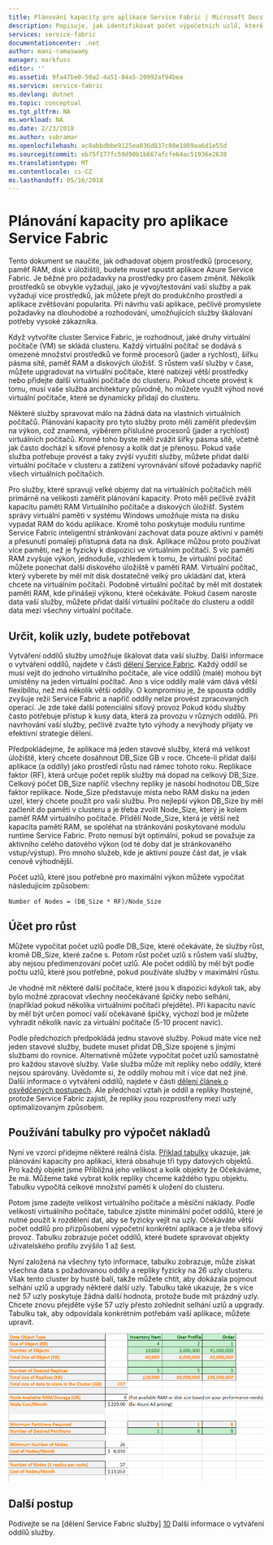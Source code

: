 ```yaml
---
title: Plánování kapacity pro aplikace Service Fabric | Microsoft Docs
description: Popisuje, jak identifikovat počet výpočetních uzlů, které jsou potřebné pro aplikace Service Fabric
services: service-fabric
documentationcenter: .net
author: mani-ramaswamy
manager: markfuss
editor: ''
ms.assetid: 9fa47be0-50a2-4a51-84a5-20992af94bea
ms.service: service-fabric
ms.devlang: dotnet
ms.topic: conceptual
ms.tgt_pltfrm: NA
ms.workload: NA
ms.date: 2/23/2018
ms.author: subramar
ms.openlocfilehash: ac8abbdbbe9125ea036d837c08e1089aa6d1e55d
ms.sourcegitcommit: eb75f177fc59d90b1b667afcfe64ac51936e2638
ms.translationtype: MT
ms.contentlocale: cs-CZ
ms.lasthandoff: 05/16/2018
---
```

# <a name="capacity-planning-for-service-fabric-applications"></a>Plánování kapacity pro aplikace Service Fabric
Tento dokument se naučíte, jak odhadovat objem prostředků (procesory, paměť RAM, disk v úložišti), budete muset spustit aplikace Azure Service Fabric. Je běžné pro požadavky na prostředky pro časem změnit. Několik prostředků se obvykle vyžadují, jako je vývoj/testování vaší služby a pak vyžadují více prostředků, jak můžete přejít do produkčního prostředí a aplikace zvětšování popularita. Při návrhu vaší aplikace, pečlivě promyslete požadavky na dlouhodobé a rozhodování, umožňujících služby škálování potřeby vysoké zákazníka.

 Když vytvoříte cluster Service Fabric, je rozhodnout, jaké druhy virtuální počítače (VM) se skládá clusteru. Každý virtuální počítač se dodává s omezené množství prostředků ve formě procesorů (jader a rychlost), šířku pásma sítě, paměť RAM a diskových úložišť. S růstem vaší služby v čase, můžete upgradovat na virtuální počítače, které nabízejí větší prostředky nebo přidejte další virtuální počítače do clusteru. Pokud chcete provést k tomu, musí vaše služba architektury původně, ho můžete využít výhod nové virtuální počítače, které se dynamicky přidají do clusteru.

Některé služby spravovat málo na žádná data na vlastních virtuálních počítačů. Plánování kapacity pro tyto služby proto měli zaměřit především na výkon, což znamená, výběrem příslušné procesorů (jader a rychlost) virtuálních počítačů. Kromě toho byste měli zvážit šířky pásma sítě, včetně jak často dochází k síťové přenosy a kolik dat je přenosu. Pokud vaše služba potřebuje provést a taky zvýší využití služby, můžete přidat další virtuální počítače v clusteru a zatížení vyrovnávání síťové požadavky napříč všech virtuálních počítačích.

Pro služby, které spravují velké objemy dat na virtuálních počítačích měli primárně na velikosti zaměřit plánování kapacity. Proto měli pečlivě zvážit kapacitu paměti RAM Virtuálního počítače a diskových úložišť. Systém správy virtuální paměti v systému Windows umožňuje místa na disku vypadat RAM do kódu aplikace. Kromě toho poskytuje modulu runtime Service Fabric inteligentní stránkování zachovat data pouze aktivní v paměti a přesunutí pomaleji přístupná data na disk. Aplikace můžou proto používat více paměti, než je fyzicky k dispozici ve virtuálním počítači. S víc paměti RAM zvyšuje výkon, jednoduše, vzhledem k tomu, že virtuální počítač můžete ponechat další diskového úložiště v paměti RAM. Virtuální počítač, který vyberete by měl mít disk dostatečně velký pro ukládání dat, která chcete na virtuálním počítači. Podobně virtuální počítač by měl mít dostatek paměti RAM, kde přinášejí výkonu, které očekáváte. Pokud časem naroste data vaší služby, můžete přidat další virtuální počítače do clusteru a oddíl data mezi všechny virtuální počítače.

## <a name="determine-how-many-nodes-you-need"></a>Určit, kolik uzly, budete potřebovat
Vytváření oddílů služby umožňuje škálovat data vaší služby. Další informace o vytváření oddílů, najdete v části [dělení Service Fabric](service-fabric-concepts-partitioning.md). Každý oddíl se musí vejít do jednoho virtuálního počítače, ale více oddílů (malé) mohou být umístěny na jeden virtuální počítač. Ano s více oddíly malé vám dává větší flexibilitu, než má několik větší oddíly. O kompromisu je, že spousta oddíly zvyšuje režii Service Fabric a napříč oddíly nelze provést zpracovaných operací. Je zde také další potenciální síťový provoz Pokud kódu služby často potřebuje přístup k kusy data, která za provozu v různých oddílů. Při navrhování vaší služby, pečlivě zvažte tyto výhody a nevýhody přijaty ve efektivní strategie dělení.

Předpokládejme, že aplikace má jeden stavové služby, která má velikost úložiště, který chcete dosáhnout DB_Size GB v roce. Chcete-li přidat další aplikace (a oddíly) jako prostředí růstu nad rámec tohoto roku.  Replikace faktor (RF), která určuje počet replik služby má dopad na celkový DB_Size. Celkový počet DB_Size napříč všechny repliky je násobí hodnotou DB_Size faktor replikace.  Node_Size představuje místa nebo RAM disku na jeden uzel, který chcete použít pro vaši službu. Pro nejlepší výkon DB_Size by měl začlenit do paměti v clusteru a je třeba zvolit Node_Size, který je kolem paměť RAM virtuálního počítače. Přidělí Node_Size, která je větší než kapacita paměti RAM, se spoléhat na stránkování poskytované modulu runtime Service Fabric. Proto nemusí být optimální, pokud se považuje za aktivního celého datového výkon (od té doby dat je stránkovaného vstup/výstup). Pro mnoho služeb, kde je aktivní pouze část dat, je však cenově výhodnější.

Počet uzlů, které jsou potřebné pro maximální výkon můžete vypočítat následujícím způsobem:

```
Number of Nodes = (DB_Size * RF)/Node_Size

```


## <a name="account-for-growth"></a>Účet pro růst
Můžete vypočítat počet uzlů podle DB_Size, které očekáváte, že služby růst, kromě DB_Size, které začne s. Potom růst počet uzlů s růstem vaší služby, aby nejsou předimenzování počet uzlů. Ale počet oddílů by měl být podle počtu uzlů, které jsou potřebné, pokud používáte služby v maximální růstu.

Je vhodné mít některé další počítače, které jsou k dispozici kdykoli tak, aby bylo možné zpracovat všechny neočekávané špičky nebo selhání, (například pokud několika virtuálními počítači přejděte).  Při kapacitu navíc by měl být určen pomocí vaší očekávané špičky, výchozí bod je můžete vyhradit několik navíc za virtuální počítače (5-10 procent navíc).

Podle předchozích předpokládá jednu stavové služby. Pokud máte více než jeden stavové služby, budete muset přidat DB_Size spojené s jinými službami do rovnice. Alternativně můžete vypočítat počet uzlů samostatně pro každou stavové služby.  Vaše služba může mít repliky nebo oddíly, které nejsou spárovány. Uvědomte si, že oddíly mohou mít i více dat než jiné. Další informace o vytváření oddílů, najdete v části [dělení článek o osvědčených postupech](service-fabric-concepts-partitioning.md). Ale předchozí vztah je oddíl a repliky lhostejné, protože Service Fabric zajistí, že repliky jsou rozprostřeny mezi uzly optimalizovaným způsobem.

## <a name="use-a-spreadsheet-for-cost-calculation"></a>Používání tabulky pro výpočet nákladů
Nyní ve vzorci přidejme některé reálná čísla. [Příklad tabulky](https://servicefabricsdkstorage.blob.core.windows.net/publicrelease/SF%20VM%20Cost%20calculator-NEW.xlsx) ukazuje, jak plánování kapacity pro aplikaci, která obsahuje tři typy datových objektů. Pro každý objekt jsme Přibližná jeho velikost a kolik objekty že Očekáváme, že má. Můžeme také vybrat kolik repliky chceme každého typu objektu. Tabulku vypočítá celkové množství paměti k uložení do clusteru.

Potom jsme zadejte velikost virtuálního počítače a měsíční náklady. Podle velikosti virtuálního počítače, tabulce zjistíte minimální počet oddílů, které je nutné použít k rozdělení dat, aby se fyzicky vejít na uzly. Očekáváte větší počet oddílů pro přizpůsobení výpočetní konkrétní aplikace a je třeba síťový provoz. Tabulku zobrazuje počet oddílů, které budete spravovat objekty uživatelského profilu zvýšilo 1 až šest.

Nyní založená na všechny tyto informace, tabulku zobrazuje, může získat všechna data s požadovanou oddíly a repliky fyzicky na 26 uzly clusteru. Však tento cluster by hustě balí, takže můžete chtít, aby dokázala pojmout selhání uzlů a upgrady některé další uzly. Tabulku také ukazuje, že s více než 57 uzly poskytuje žádná další hodnota, protože bude mít prázdný uzly. Chcete znovu přejděte výše 57 uzly přesto zohlednit selhání uzlů a upgrady. Tabulku tak, aby odpovídala konkrétním potřebám vaší aplikace, můžete upravit.   

![Tabulky pro výpočet nákladů][Image1]

## <a name="next-steps"></a>Další postup
Podívejte se na [dělení Service Fabric služby] [ 10] Další informace o vytváření oddílů služby.

<!--Image references-->
[Image1]: ./media/SF-Cost.png

<!--Link references--In actual articles, you only need a single period before the slash-->
[10]: service-fabric-concepts-partitioning.md
